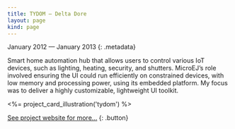 ```yaml
---
title: TYDOM — Delta Dore
layout: page
kind: page
---
```



January 2012 — January 2013
{: .metadata}

Smart home automation hub that allows users to control various IoT devices, such as lighting, heating, security, and shutters. MicroEJ’s role involved ensuring the UI could run efficiently on constrained devices, with low memory and processing power, using its embedded platform. My focus was to deliver a highly customizable, lightweight UI toolkit.

<%= project_card_illustration('tydom') %>

[See project website for more…](https://www.deltadore.fr/app-tydom)
{: .button}
